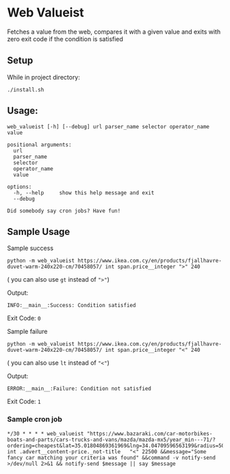 # Web Valueist

Fetches a value from the web, compares it with a given value and exits with zero
exit code if the condition is satisfied


## Setup

While in project directory:
```
./install.sh
```

## Usage:

`web_valueist [-h] [--debug] url parser_name selector operator_name value`

```
positional arguments:
  url
  parser_name
  selector
  operator_name
  value

options:
  -h, --help     show this help message and exit
  --debug

Did somebody say cron jobs? Have fun!
```

## Sample Usage

Sample success

```
python -m web_valueist https://www.ikea.com.cy/en/products/fjallhavre-duvet-warm-240x220-cm/70458057/ int span.price__integer ">" 240
```

( you can also use `gt` instead of `">"`)

Output:

```
INFO:__main__:Success: Condition satisfied
```

Exit Code: `0`

Sample failure

```
python -m web_valueist https://www.ikea.com.cy/en/products/fjallhavre-duvet-warm-240x220-cm/70458057/ int span.price__integer "<" 240
```

( you can also use `lt` instead of `"<"`)

Output:

```
ERROR:__main__:Failure: Condition not satisfied
```

Exit Code: `1`



### Sample cron job

```
*/30 * * * * web_valueist "https://www.bazaraki.com/car-motorbikes-boats-and-parts/cars-trucks-and-vans/mazda/mazda-mx5/year_min---71/?ordering=cheapest&lat=35.01804869361969&lng=34.04709596563199&radius=5000&price_max=30000" int .advert__content-price._not-title   "<" 22500 &&message="Some fancy car matching your criteria was found" &&command -v notify-send >/dev/null 2>&1 && notify-send $message || say $message
```